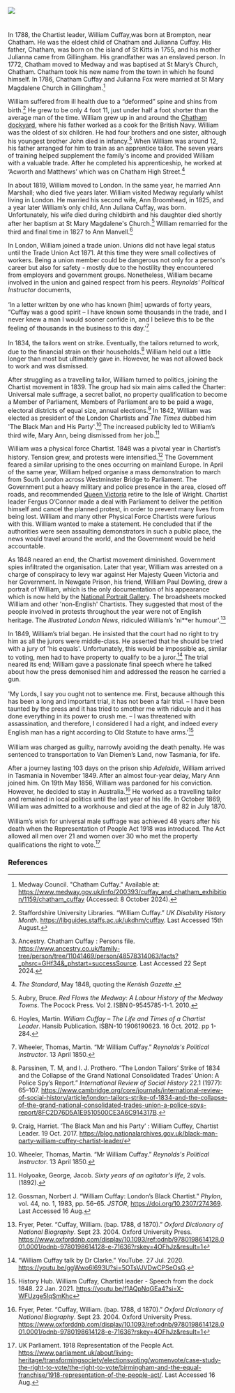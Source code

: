 <a href="https://www.kent-maps.online"><img src="https://kent-map.github.io/mdpress/juncture/ve-button.png"></a>
<param ve-config title="William Cuffay" author="Liam Cohen" layout="vtl" 
banner="https://upload.wikimedia.org/wikipedia/commons/1/14/Joseph_Farington_%281747-1821%29_-_Chatham_Dockyard_-_BHC1782_-_Royal_Museums_Greenwich.jpg">

<param ve-map center="Q729006" zoom="12">

<!-- Historical map layers -->
<param ve-map-layer active allmaps allmaps-id="9a62ace9300b7b2e" title="Kent Ordnance Survey 1822">

#

In 1788, the Chartist leader, William Cuffay,was born at Brompton, near Chatham.  He was the eldest child of Chatham and Julianna Cuffay.  His father, Chatham, was born on the island of St Kitts in 1755, and his mother Julianna came from Gillingham. His grandfather was an enslaved person. In 1772, Chatham moved to Medway and was baptised at St Mary’s Church, Chatham. Chatham took his new name from the town in which he found himself. In 1786, Chatham Cuffay and Julianna Fox were married at St Mary Magdalene Church in Gillingham.[^ref2] 
<param ve-image url="https://upload.wikimedia.org/wikipedia/commons/3/3c/St_Mary_Magdalene_Church%2C_Gillingham_-_geograph.org.uk_-_4970633.jpg" label="St Mary Magdalene Church, Gillingham" attribution="Marathon, via Wikimedia Commons" license="CC BY-SA 2.0" 

William suffered from ill health due to a “deformed” spine and shins from birth.[^ref3] He grew to be only 4 foot 11, just under half a foot shorter than the average man of the time. William grew up in and around the [Chatham dockyard](/19c/19c-chatham-dockyard), where his father worked as a cook for the British Navy. William was the oldest of six children. He had four brothers and one sister, although his youngest brother John died in infancy.[^ref4]  When William was around 12, his father arranged for him to train as an apprentice tailor. The seven years of training helped supplement the family's income and provided William with a valuable trade. After he completed his apprenticeship, he worked at ‘Acworth and Matthews’ which was on Chatham High Street.[^ref5]  

In about 1819, William moved to London. In the same year, he married Ann Marshall; who died five years later. William visited Medway regularly whilst living in London. He married his second wife, Ann Broomhead, in 1825, and a year later William’s only child, Ann Juliana Cuffay, was born. Unfortunately, his wife died during childbirth and his daughter died shortly after her baptism at St Mary Magdalene's Church.[^ref6] William remarried for the third and final time in 1827 to Ann Manvell.[^ref7]

In London, William  joined a trade union. Unions did not have legal status until the Trade Union Act 1871. At this time they were  small collectives of workers. Being a union member could be dangerous not only for a person's career but also for safety - mostly due to the hostility they encountered from employers and government groups.  Nonetheless, William became involved in the union and gained respect from his peers. _Reynolds' Political Instructor_ documents,
<br><br>
‘In a letter written by one who has known [him] upwards of forty years, “Cuffay was a good spirit – I have known some thousands in the trade, and I never knew a man I would sooner confide in, and I believe this to be the feeling of thousands in the business to this day.’[^ref8] 
<br><br>
In 1834, the tailors went on strike. Eventually, the tailors returned to work, due to the financial strain on their households.[^ref9] William held out a little longer than most but ultimately gave in. However, he was not allowed back to work and was dismissed.  

After struggling as a travelling tailor, William turned to politics, joining the Chartist movement in 1839.  The group had six main aims called the Charter: Universal male suffrage, a secret ballot, no property qualification to become a Member of Parliament, Members of Parliament are to be paid a wage, electoral districts of equal size, annual elections.[^ref10] In 1842, William was elected as president of the London Chartists and _The Times_ dubbed him 'The Black Man and His Party'.[^ref11] The increased publicity led to William’s third wife, Mary Ann, being dismissed from her job.[^ref12] 

William was a physical force Chartist. 1848 was a pivotal year in Chartist’s history. Tension grew, and protests were intensified.[^ref13] The Government feared a similar uprising to the ones occurring on mainland Europe. In April of the same year, William helped organise a mass demonstration to march from South London across Westminster Bridge to Parliament. The Government put a heavy military and police presence in the area, closed off roads, and recommended [Queen Victoria](/19c/19c-victoria-biography) retire to the Isle of Wright.  Chartist leader Fergus O’Connor made a deal with Parliament to deliver the petition himself and cancel the planned protest, in order to prevent many lives from being lost. William and many other Physical Force Chartists were furious with this. William wanted to make a statement. He concluded that if the authorities were seen assaulting demonstrators in such a public place, the news would travel around the world, and the Government would be held accountable. 

As 1848 neared an end, the Chartist movement diminished. Government spies infiltrated the organisation. Later that year, William was arrested on a charge of conspiracy to levy war against Her Majesty Queen Victoria and her Government. In Newgate Prison, his friend, William Paul Dowling, drew a portrait of William, which is the only documentation of his appearance which is now held by the [National Portrait Gallery](https://www.npg.org.uk/collections/search/person/mp62208/william-cuffay). The broadsheets mocked William and other 'non-English' Chartists. They suggested that most of the people involved in protests throughout the year were not of English heritage. The _Illustrated London News_, ridiculed William’s 'ni**er humour'.[^ref14]  
<param ve-image url="https://upload.wikimedia.org/wikipedia/commons/f/f7/William_Edward_Kilburn_-_View_of_the_Great_Chartist_Meeting_on_Kennington_Common_-_Google_Art_Project.jpg" label="View of the Great Chartist Meeting on Kennington Common" attribution="William Edward Kilburn. Google Art Project"> 

In 1849, William’s trial began. He  insisted that the court had no right to try him as all the jurors were middle-class. He asserted that he should be tried with a jury of 'his equals'. Unfortunately, this would be impossible as, similar to voting, men had to have property to qualify to be a juror.[^ref15] The trial neared its end; William gave a passionate final speech where he talked about how the press demonised him and addressed the reason he carried a gun.
<br><br>
'My Lords, I say you ought not to sentence me. First, because although this has been a long and important trial, it has not been a fair trial. – I have been taunted by the press and it has tried to smother me with ridicule and it has done everything in its power to crush me. – I was threatened with assassination, and therefore, I considered I had a right, and indeed every English man has a right according to Old Statute to have arms.'[^ref16]
<br><br>
William was charged as guilty, narrowly avoiding the death penalty. He was sentenced to transportation to Van Diemen’s Land, now Tasmania, for life. 

After a journey lasting 103 days on the prison ship _Adelaide_, William arrived in Tasmania in November 1849. After an almost four-year delay, Mary Ann joined him. On 19th May 1856, William was pardoned for his conviction. However, he decided to stay in Australia.[^ref17] He worked as a travelling tailor and remained in local politics until the last year of his life. In October 1869, William was admitted to a workhouse and died at the age of 82 in July 1870.
<br><br>
William’s wish for universal male suffrage was achieved 48 years after his death when the Representation of People Act 1918 was introduced. The Act allowed all men over 21 and women over 30 who met the property qualifications the right to vote.[^ref18]  

 
### References

[^ref1]: Fryer, Peter. “Cuffay, William. (bap. 1788, d 1870).” _Oxford Dictionary of National Biography_. Sept 23. 2004. Oxford University Press. https://www.oxforddnb.com/display/10.1093/ref:odnb/9780198614128.001.0001/odnb-9780198614128-e-71636?rskey=4OFhJz&result=1   	
[^ref2]: Medway Council. "Chatham Cuffay." Available at: https://www.medway.gov.uk/info/200393/cuffay_and_chatham_exhibition/1159/chatham_cuffay (Accessed: 8 October 2024).
[^ref3]: Staffordshire University Libraries. “William Cuffay.” _UK Disability History Month_. https://libguides.staffs.ac.uk/ukdhm/cuffay. Last Accessed 15th August.
[^ref4]: Ancestry. Chatham Cuffay : Persons file. https://www.ancestry.co.uk/family-tree/person/tree/11041469/person/48578314063/facts?_phsrc=GHf34&_phstart=successSource. Last Accessed 22 Sept 2024.
[^ref5]: _The Standard_, May 1848, quoting the _Kentish Gazette_.
[^ref6]: Aubry, Bruce. _Red Flows the Medway: A Labour History of the Medway Towns_. The Pocock Press. Vol 2. ISBN 0-9545785-1-1. 2010.   
[^ref7]: Hoyles, Martin. _William Cuffay – The Life and Times of a Chartist Leader_. Hansib Publication.  ISBN-10 1906190623. 16 Oct. 2012. pp 1-284.  
[^ref8]: Wheeler, Thomas, Martin. “Mr William Cuffay.” _Reynolds's Political Instructor_. 13 April 1850. 
[^ref9]: Parssinen, T. M, and I. J. Prothero. “The London Tailors’ Strike of 1834 and the Collapse of the Grand National Consolidated Trades’ Union: A Police Spy’s Report.” _International Review of Social History_ 22.1 (1977): 65–107. https://www.cambridge.org/core/journals/international-review-of-social-history/article/london-tailors-strike-of-1834-and-the-collapse-of-the-grand-national-consolidated-trades-union-a-police-spys-report/8FC2D76D5A1E9510500CE3A6C914317B. 
[^ref10]: Craig, Harriet. ‘The Black Man and his Party’ : William Cuffey, Chartist Leader. 19 Oct. 2017. https://blog.nationalarchives.gov.uk/black-man-party-william-cuffey-chartist-leader/  
[^ref11]: Wheeler, Thomas, Martin. “Mr William Cuffay.” _Reynolds's Political Instructor_. 13 April 1850. 
[^ref12]: Holyoake, George, Jacob. _Sixty years of an agitator's life_, 2 vols. (1892). 
[^ref13]: Gossman, Norbert J. “William Cuffay: London’s Black Chartist.” _Phylon_, vol. 44, no. 1, 1983, pp. 56–65. _JSTOR_, https://doi.org/10.2307/274369. Last Accessed 16 Aug.
[^ref14]: Fryer, Peter. “Cuffay, William. (bap. 1788, d 1870).” _Oxford Dictionary of National Biography_. Sept 23. 2004. Oxford University Press. https://www.oxforddnb.com/display/10.1093/ref:odnb/9780198614128.001.0001/odnb-9780198614128-e-71636?rskey=4OFhJz&result=1  
[^ref15]: “William Cuffay talk by Dr Clarke.” YouTube. 27 Jul. 2020. https://youtu.be/ggWwo6I693U?si=5OTsVJVDwCPSeOsG.
[^ref16]: History Hub. William Cuffay, Chartist leader - Speech from the dock 1848. 22 Jan. 2021. https://youtu.be/f1AQpNqGEa4?si=X-WFUzge5IqSmKhc   
[^ref17]: Fryer, Peter. “Cuffay, William. (bap. 1788, d 1870).” _Oxford Dictionary of National Biography_. Sept 23. 2004. Oxford University Press. https://www.oxforddnb.com/display/10.1093/ref:odnb/9780198614128.001.0001/odnb-9780198614128-e-71636?rskey=4OFhJz&result=1   	
[^ref18]: UK Parliament. 1918 Representation of the People Act. https://www.parliament.uk/about/living-heritage/transformingsociety/electionsvoting/womenvote/case-study-the-right-to-vote/the-right-to-vote/birmingham-and-the-equal-franchise/1918-representation-of-the-people-act/. Last Accessed 16 Aug.    

  
